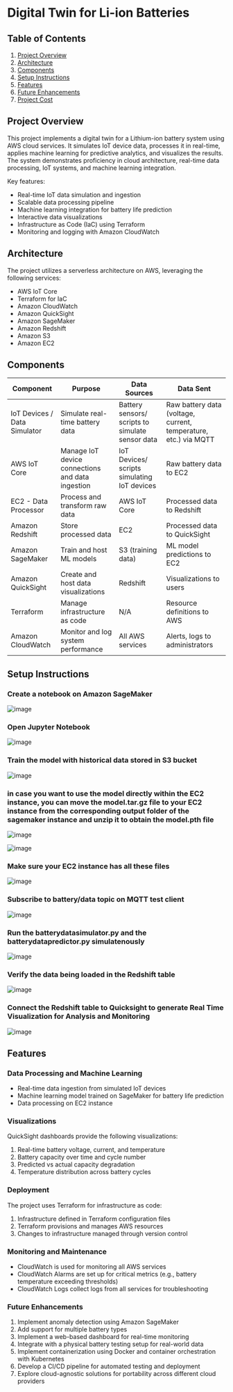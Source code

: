 # Digital Twin for Li-ion Batteries

## Table of Contents

1. [Project Overview](#project-overview)
2. [Architecture](#architecture)
3. [Components](#components)
4. [Setup Instructions](#setup-instructions)
5. [Features](#features)
6. [Future Enhancements](#future-enhancements)
7. [Project Cost](#project-cost)

## Project Overview

This project implements a digital twin for a Lithium-ion battery system using AWS cloud services. It simulates IoT device data, processes it in real-time, applies machine learning for predictive analytics, and visualizes the results. The system demonstrates proficiency in cloud architecture, real-time data processing, IoT systems, and machine learning integration.

Key features:

- Real-time IoT data simulation and ingestion
- Scalable data processing pipeline
- Machine learning integration for battery life prediction
- Interactive data visualizations
- Infrastructure as Code (IaC) using Terraform
- Monitoring and logging with Amazon CloudWatch

## Architecture

The project utilizes a serverless architecture on AWS, leveraging the following services:

- AWS IoT Core
- Terraform for IaC
- Amazon CloudWatch
- Amazon QuickSight
- Amazon SageMaker
- Amazon Redshift
- Amazon S3
- Amazon EC2


## Components

| Component | Purpose | Data Sources | Data Sent |
|-----------|---------|--------------|-----------|
| IoT Devices / Data Simulator | Simulate real-time battery data | Battery sensors/ scripts to simulate sensor data | Raw battery data (voltage, current, temperature, etc.) via MQTT |
| AWS IoT Core | Manage IoT device connections and data ingestion | IoT Devices/ scripts simulating IoT devices | Raw battery data to EC2 |
| EC2 - Data Processor | Process and transform raw data | AWS IoT Core | Processed data to Redshift |
| Amazon Redshift | Store processed data | EC2 | Processed data to QuickSight |
| Amazon SageMaker | Train and host ML models | S3 (training data) | ML model predictions to EC2 |
| Amazon QuickSight | Create and host data visualizations | Redshift | Visualizations to users |
| Terraform | Manage infrastructure as code | N/A | Resource definitions to AWS |
| Amazon CloudWatch | Monitor and log system performance | All AWS services | Alerts, logs to administrators |

## Setup Instructions

### Create a notebook on Amazon SageMaker

![image](https://github.com/user-attachments/assets/6e9ba5fb-4b19-40e4-ace5-939c65894a96)

### Open Jupyter Notebook

![image](https://github.com/user-attachments/assets/04285565-56e6-4d6c-b3ee-97aea6ac61f6)

### Train the model with historical data stored in S3 bucket

![image](https://github.com/user-attachments/assets/e4a9368c-f0f6-4874-b808-dac197a5c890)

### in case you want to use the model directly within the EC2 instance, you can move the model.tar.gz file to your EC2 instance from the corresponding output folder of the sagemaker instance and unzip it to obtain the model.pth file

![image](https://github.com/user-attachments/assets/a8d127f5-8dc5-4168-b14a-c49a2b72f94d)

![image](https://github.com/user-attachments/assets/fc57b2a2-d57b-44b2-a7cf-4b23966abe7c)

### Make sure your EC2 instance has all these files

![image](https://github.com/user-attachments/assets/ceffb2c0-63c0-43ab-9976-96c781cf254b)

### Subscribe to battery/data topic on MQTT test client

![image](https://github.com/user-attachments/assets/016310df-1932-4614-99dd-792605fff3c2)

### Run the batterydatasimulator.py and the batterydatapredictor.py simulatenously

![image](https://github.com/user-attachments/assets/3fae0879-58f3-4119-807b-6b0bfe825e0b)

### Verify the data being loaded in the Redshift table

![image](https://github.com/user-attachments/assets/6055edb1-25ec-4312-983f-a64c68bac2c9)

### Connect the Redshift table to Quicksight to generate Real Time Visualization for Analysis and Monitoring

![image](https://github.com/user-attachments/assets/c9851ced-04d3-4c4f-b71f-2e350a6dff4c)


## Features

### Data Processing and Machine Learning
- Real-time data ingestion from simulated IoT devices
- Machine learning model trained on SageMaker for battery life prediction
- Data processing on EC2 instance

### Visualizations

QuickSight dashboards provide the following visualizations:

1. Real-time battery voltage, current, and temperature
2. Battery capacity over time and cycle number
3. Predicted vs actual capacity degradation
4. Temperature distribution across battery cycles

### Deployment

The project uses Terraform for infrastructure as code:

1. Infrastructure defined in Terraform configuration files
2. Terraform provisions and manages AWS resources
3. Changes to infrastructure managed through version control

### Monitoring and Maintenance

- CloudWatch is used for monitoring all AWS services
- CloudWatch Alarms are set up for critical metrics (e.g., battery temperature exceeding thresholds)
- CloudWatch Logs collect logs from all services for troubleshooting

### Future Enhancements

1. Implement anomaly detection using Amazon SageMaker
2. Add support for multiple battery types
3. Implement a web-based dashboard for real-time monitoring
4. Integrate with a physical battery testing setup for real-world data
5. Implement containerization using Docker and container orchestration with Kubernetes
6. Develop a CI/CD pipeline for automated testing and deployment
7. Explore cloud-agnostic solutions for portability across different cloud providers

